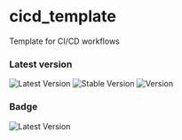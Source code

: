 # cicd_template
Template for CI/CD workflows 

### Latest version
![Latest Version](https://api.github.com/repos/Martijho/cicd_template/variables/LATEST_VERSION)
![Stable Version](https://api.github.com/repos/Martijho/cicd_template/variables/STABLE_VERSION)
![Version](https://api.github.com/repos/Martijho/cicd_template/variables/MOST_RECENT_TAG)

### Badge
![Latest Version](https://github.com/Martijho/cicd_template/actions/workflows/main.yml/badge.svg)
